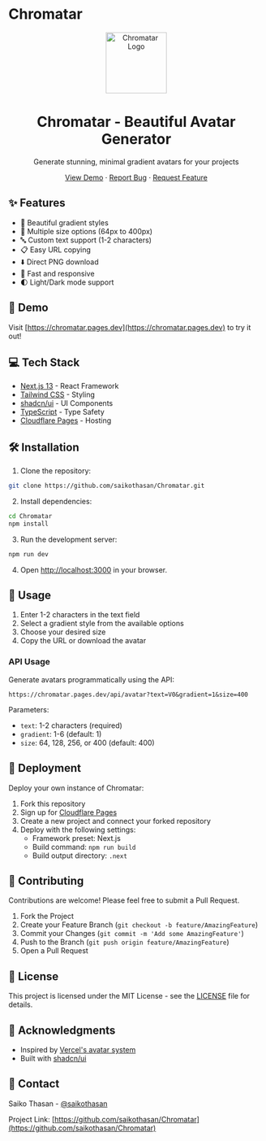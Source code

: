 # Chromatar

<div align="center">
  <img src="src/public/logo.png" alt="Chromatar Logo" width="120" />
  <h1>Chromatar - Beautiful Avatar Generator</h1>
  <p>Generate stunning, minimal gradient avatars for your projects</p>

  <p align="center">
    <a href="https://chromatar.pages.dev">View Demo</a>
    ·
    <a href="https://github.com/saikothasan/Chromatar/issues">Report Bug</a>
    ·
    <a href="https://github.com/saikothasan/Chromatar/issues">Request Feature</a>
  </p>
</div>

## ✨ Features

- 🎨 Beautiful gradient styles
- 📏 Multiple size options (64px to 400px)
- 🔤 Custom text support (1-2 characters)
- 📋 Easy URL copying
- ⬇️ Direct PNG download
- 🚀 Fast and responsive
- 🌓 Light/Dark mode support

## 🚀 Demo

Visit [https://chromatar.pages.dev](https://chromatar.pages.dev) to try it out!

## 💻 Tech Stack

- [Next.js 13](https://nextjs.org/) - React Framework
- [Tailwind CSS](https://tailwindcss.com) - Styling
- [shadcn/ui](https://ui.shadcn.com/) - UI Components
- [TypeScript](https://www.typescriptlang.org/) - Type Safety
- [Cloudflare Pages](https://pages.cloudflare.com/) - Hosting

## 🛠️ Installation

1. Clone the repository:
```bash
git clone https://github.com/saikothasan/Chromatar.git
```

2. Install dependencies:
```bash
cd Chromatar
npm install
```

3. Run the development server:
```bash
npm run dev
```

4. Open [http://localhost:3000](http://localhost:3000) in your browser.

## 🔧 Usage

1. Enter 1-2 characters in the text field
2. Select a gradient style from the available options
3. Choose your desired size
4. Copy the URL or download the avatar

### API Usage

Generate avatars programmatically using the API:

```
https://chromatar.pages.dev/api/avatar?text=V0&gradient=1&size=400
```

Parameters:
- `text`: 1-2 characters (required)
- `gradient`: 1-6 (default: 1)
- `size`: 64, 128, 256, or 400 (default: 400)

## 🚀 Deployment

Deploy your own instance of Chromatar:

1. Fork this repository
2. Sign up for [Cloudflare Pages](https://pages.cloudflare.com)
3. Create a new project and connect your forked repository
4. Deploy with the following settings:
   - Framework preset: Next.js
   - Build command: `npm run build`
   - Build output directory: `.next`

## 🤝 Contributing

Contributions are welcome! Please feel free to submit a Pull Request.

1. Fork the Project
2. Create your Feature Branch (`git checkout -b feature/AmazingFeature`)
3. Commit your Changes (`git commit -m 'Add some AmazingFeature'`)
4. Push to the Branch (`git push origin feature/AmazingFeature`)
5. Open a Pull Request

## 📝 License

This project is licensed under the MIT License - see the [LICENSE](LICENSE) file for details.

## 🙏 Acknowledgments

- Inspired by [Vercel's avatar system](https://avatar.vercel.sh)
- Built with [shadcn/ui](https://ui.shadcn.com/)

## 📧 Contact

Saiko Thasan - [@saikothasan](https://twitter.com/saikothasan)

Project Link: [https://github.com/saikothasan/Chromatar](https://github.com/saikothasan/Chromatar)
